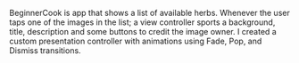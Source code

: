 BeginnerCook is app that shows a list of available herbs. Whenever the user taps one of the images in the list; a view controller sports a background, title, description and some buttons to credit the image owner. I created a custom presentation controller with animations using Fade, Pop, and Dismiss transitions.
